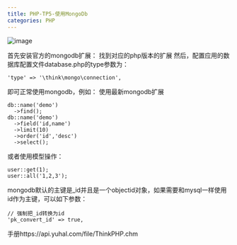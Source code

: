 ```yaml
---
title: PHP-TP5-使用MongoDb
categories: PHP
---
```


![image](https://upload-images.jianshu.io/upload_images/15325592-f8ce742d0afd8717?imageMogr2/auto-orient/strip%7CimageView2/2/w/1240)
<!-- more -->
首先安装官方的mongodb扩展：
找到对应的php版本的扩展
然后，配置应用的数据库配置文件database.php的type参数为：
```
'type' => '\think\mongo\connection',
```
即可正常使用mongodb，例如：
使用最新mongodb扩展
```
db::name('demo')
  ->find();
db::name('demo')
  ->field('id,name')
  ->limit(10)
  ->order('id','desc')
  ->select();
```
或者使用模型操作：
```
user::get(1);
user::all('1,2,3');
```
mongodb默认的主键是_id并且是一个objectid对象，如果需要和mysql一样使用id作为主键，可以如下参数：
```
// 强制把_id转换为id
'pk_convert_id' => true,
```
手册https://api.yuhal.com/file/ThinkPHP.chm
